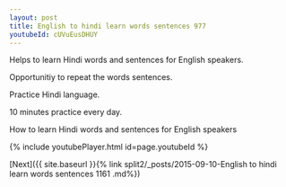 ```yaml
---
layout: post
title: English to hindi learn words sentences 977 
youtubeId: cUVuEusDHUY
---
```

 
 
Helps to learn Hindi words and sentences for English speakers.

Opportunitiy to repeat the words sentences. 

Practice Hindi language. 
 
10 minutes practice every day. 
 
How to learn Hindi words and sentences for English speakers 
 
{% include youtubePlayer.html id=page.youtubeId %}
 
 
[Next]({{ site.baseurl }}{% link  split2/_posts/2015-09-10-English to hindi learn words sentences 1161 .md%})
 
